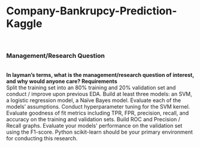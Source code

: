 # Company-Bankrupcy-Prediction-Kaggle
<br>
<h3>Management/Research Question</h3>
<br>
<strong>In layman’s terms, what is the management/research question of interest, and why would anyone care?  
Requirements</strong>
<br>
Split the training set into an 80% training and 20% validation set and conduct / improve upon previous EDA. Build at least three models: an SVM, a logistic regression model, a Naïve Bayes model. Evaluate each of the models’ assumptions. Conduct hyperparameter tuning for the SVM kernel. Evaluate goodness of fit metrics including TPR, FPR, precision, recall, and accuracy on the training and validation sets. Build ROC and Precision / Recall graphs. Evaluate your models' performance on the validation set using the F1-score.  Python scikit-learn should be your primary environment for conducting this research.
